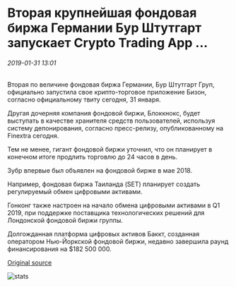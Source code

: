 # Вторая крупнейшая фондовая биржа Германии Бур Штутгарт запускает Crypto Trading App ...

###### 2019-01-31 13:01

Вторая по величине фондовая биржа Германии, Бур Штутгарт Груп, официально запустила свое крипто-торговое приложение Бизон, согласно официальному твиту сегодня, 31 января.

Другая дочерняя компания фондовой биржи, Блоккнокс, будет выступать в качестве хранителя средств пользователей, используя систему депонирования, согласно пресс-релизу, опубликованному на Finextra сегодня.

Тем не менее, гигант фондовой биржи уточнил, что он планирует в конечном итоге продлить торговлю до 24 часов в день.

Зубр впервые был объявлен на фондовой бирже в мае 2018.

Например, фондовая биржа Таиланда (SET) планирует создать регулируемый обмен цифровыми активами.

Гонконг также настроен на начало обмена цифровыми активами в Q1 2019, при поддержке поставщика технологических решений для Лондонской фондовой биржи группы.

Долгожданная платформа цифровых активов Баккт, созданная оператором Нью-Йоркской фондовой биржи, недавно завершила раунд финансирования на $182 500 000.

[Original source](https://cointelegraph.com/news/germanys-2nd-largest-stock-exchange-boerse-stuttgart-launches-crypto-trading-app)

![stats](https://c.statcounter.com/11760860/0/a89fa40b/1/ "stats")